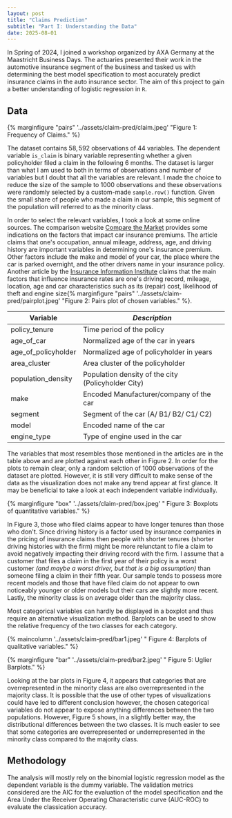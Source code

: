 ```yaml
---
layout: post
title: "Claims Prediction"
subtitle: "Part I: Understanding the Data"
date: 2025-08-01
---
```


In Spring of 2024, I joined a workshop organized by AXA Germany at the Maastricht Business Days. The actuaries presented their work in the automotive insurance segment of the business and tasked us with determining the best model specification to most accurately predict insurance claims in the auto insurance sector. The aim of this project to gain a better understanding of logistic regression in ```R```. 

## Data

{% marginfigure "pairs" '../assets/claim-pred/claim.jpeg' "Figure $1$: Frequency of Claims." %}

The dataset contains $58,592$ observations of $44$ variables. The dependent variable ```is_claim``` is binary variable representing whether a given policyholder filed a claim in the following $6$ months. The dataset is larger than what I am used to both in terms of observations and number of variables but I doubt that all the variables are relevant. I made the choice to reduce the size of the sample to $1000$ observations and these observations were randomly selected by a custom-made ```sample.row()``` function. Given the small share of people who made a claim in our sample, this segment of the population will referred to as the minority class.

In order to select the relevant variables, I took a look at some online sources. The comparison website [Compare the Market](https://www.comparethemarket.com/car-insurance/content/what-impacts-upon-your-car-insurance/) provides some indications on the factors that impact car insurance premiums. The article claims that one's occupation, annual mileage, address, age, and driving history are important variables in determining one's insurance premium. Other factors include the make and model of your car, the place where the car is parked overnight, and the other drivers name in your insurance policy. Another article by the [Insurance Information Institute](https://www.iii.org/article/what-determines-price-my-auto-insurance-policy) claims that the main factors that influence insurance rates are one's driving record, mileage, location, age and car characteristics such as its (repair) cost, likelihood of theft and engine size{% marginfigure "pairs" '../assets/claim-pred/pairplot.jpeg' "Figure $2$: Pairs plot of chosen variables." %}.

| **Variable**  | *Description* |
| ------------- | ------------------------------------- |
| policy_tenure | Time period of the policy |
| age_of_car | Normalized age of the car in years |
| age_of_policyholder | Normalized age of policyholder in years |
| area_cluster | Area cluster of the policyholder |
| population_density | Population density of the city (Policyholder City) |
| make | Encoded Manufacturer/company of the car |
| segment | Segment of the car (A/ B1/ B2/ C1/ C2) |
| model | Encoded name of the car |
| engine_type | Type of engine used in the car |

The variables that most resembles those mentioned in the articles are in the table above and are plotted against each other in Figure $2$. In order for the plots to remain clear, only a random selction of $1000$ observations of the dataset are plotted. However, it is still very difficult to make sense of the data as the visualization does not make any trend appear at first glance. It may be beneficial to take a look at each independent variable individually.

{% marginfigure "box" '../assets/claim-pred/box.jpeg' " Figure $3$: Boxplots of quantitative variables." %}

In Figure $3$, those who filed claims appear to have longer tenures than those who don't. Since driving history is a factor used by insurance companies in the pricing of insurance claims then people with shorter tenures (shorter driving histories with the firm) might be more relunctant to file a claim to avoid negatively impacting their driving record with the firm. I assume that a customer that files a claim in the first year of their policy is a worst customer *(and maybe a worst driver, but that is a big assumption)* than someone filing a claim in their fifth year. Our sample tends to possess more recent models and those that have filed claim do not appear to own noticeably younger or older models but their cars are slightly more recent. Lastly, the minority class is on average older than the majority class.

Most categorical variables can hardly be displayed in a boxplot and thus require an alternative visualization method. Barplots can be used to show the relative frequency of the two classes for each category.

{% maincolumn '../assets/claim-pred/bar1.jpeg' " Figure $4$: Barplots of qualitative variables." %}

{% marginfigure "bar" '../assets/claim-pred/bar2.jpeg' " Figure $5$: Uglier Barplots." %}

Looking at the bar plots in Figure $4$, it appears that categories that are overrepresented in the minority class are also overrepresented in the majority class. It is possible that the use of other types of visualizations could have led to different conclusion however, the chosen categorical variables do not appear to expose anything differences between the two populations. However, Figure $5$ shows, in a slightly better way, the distributional differences between the two classes. It is much easier to see that some categories are overrepresented or underrepresented in the minority class compared to the majority class.

## Methodology

The analysis will mostly rely on the binomial logistic regression model as the dependent variable is the dummy variable. The validation metrics considered are the AIC for the evaluation of the model specification and the Area Under the Receiver Operating Characteristic curve (AUC-ROC) to evaluate the classication accuracy. 